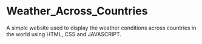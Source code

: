 # Weather_Across_Countries
A simple website used to display the weather conditions across countries in the world using HTML, CSS and JAVASCRIPT.
